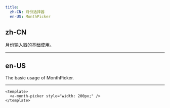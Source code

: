 ```yaml
title:
  zh-CN: 月份选择器
  en-US: MonthPicker
```

## zh-CN

月份输入器的基础使用。

---

## en-US

The basic usage of MonthPicker.

---

```vue
<template>
  <a-month-picker style="width: 200px;" />
</template>
```
